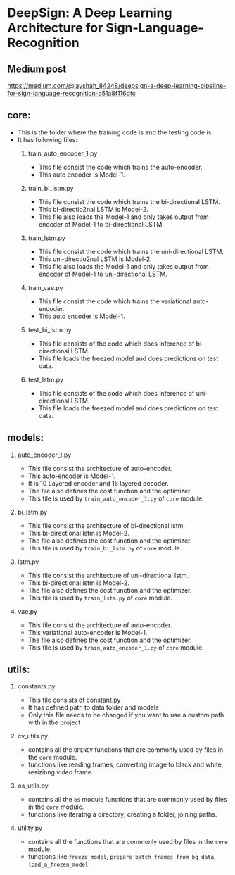 # DeepSign: A Deep Learning Architecture for Sign-Language-Recognition


## Medium post
https://medium.com/@jayshah_84248/deepsign-a-deep-learning-pipeline-for-sign-language-recognition-a51a8f116dfc

## core:

- This is the folder where the training code is and the testing code is.  
- It has following files:  
   1. train_auto_encoder_1.py
      - This file consist the code which trains the auto-encoder.
      - This auto encoder is Model-1.
      
   2. train_bi_lstm.py
      - This file consist the code which trains the bi-directional LSTM.
      - This bi-directio2nal LSTM is Model-2.
      - This file also loads the Model-1 and only takes output from enocder of Model-1 to bi-directional LSTM.
      
   3. train_lstm.py
      - This file consist the code which trains the uni-directional LSTM.
      - This uni-directio2nal LSTM is Model-2.
      - This file also loads the Model-1 and only takes output from enocder of Model-1 to uni-directional LSTM.
      
   4. train_vae.py
      - This file consist the code which trains the variational auto-encoder.
      - This auto encoder is Model-1.
      
   5. test_bi_lstm.py
      - This file consists of the code which does inference of bi-directional LSTM.
      - This file loads the freezed model and does predictions on test data.
      
   6. test_lstm.py
      - This file consists of the code which does inference of uni-directional LSTM.
      - This file loads the freezed model and does predictions on test data.

## models:
   1. auto_encoder_1.py
      - This file consist the architecture of auto-encoder.
      - This auto-encoder is Model-1.   
      - It is 10 Layered encoder and 15 layered decoder.
      - The file also defines the cost function and the optimizer.
      - This file is used by `train_auto_encoder_1.py` of `core` module.
      
   2. bi_lstm.py
      - This file consist the architecture of bi-directional lstm.
      - This  bi-directional lstm is Model-2.   
      - The file also defines the cost function and the optimizer.
      - This file is used by `train_bi_lstm.py` of `core` module.
   
   3. lstm.py
      - This file consist the architecture of uni-directional lstm.
      - This  bi-directional lstm is Model-2.   
      - The file also defines the cost function and the optimizer.
      - This file is used by `train_lstm.py` of `core` module.
      
   4. vae.py
      - This file consist the architecture of auto-encoder.
      - This variational auto-encoder is Model-1.   
      - The file also defines the cost function and the optimizer.
      - This file is used by `train_auto_encoder_1.py` of `core` module.
      
## utils:
   1. constants.py
      - This file consists of constant.py
      - It has defined path to data folder and models
      - Only this file needs to be changed if you want to use a custom path with in the project
      
   2. cv_utils.py
      - contains all the `OPENCV` functions that are commonly used by files in the `core` module.
      - functions like reading frames, converting image to black and white, resizinng video frame.
      
   3. os_utils.py
      - contains all the `os` module functions that are commonly used by files in the `core` module.
      - functions like iteratng a directory, creating a folder, joining paths.
      
   4. utility.py
      - contains all the functions that are commonly used by files in the `core` module.
      - functions like `freeze_model`, `prepare_batch_frames_from_bg_data`, `load_a_frozen_model`.
      
      
      

      
